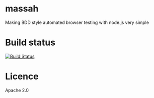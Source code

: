 massah
======

Making BDD style automated browser testing with node.js very simple

# Build status

[![Build Status](https://travis-ci.org/lloydwatkin/massah.svg)](https://travis-ci.org/lloydwatkin/massah)

# Licence 

Apache 2.0
